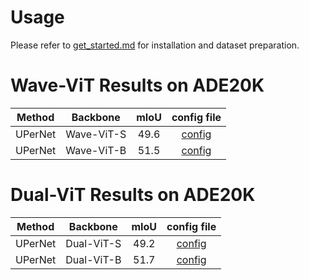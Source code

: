 # Usage
Please refer to [get_started.md](https://github.com/open-mmlab/mmsegmentation/blob/master/docs/get_started.md#installation) for installation and dataset preparation.

# Wave-ViT Results on ADE20K
| Method |  Backbone | mIoU | config file | 
| :------------: | :------------: | :------------: | :------------: | 
| UPerNet | Wave-ViT-S  | 49.6 | [config](configs/wavevit/upernet_wavevit_s_512x512_160k_ade20k.py)   |
| UPerNet | Wave-ViT-B  | 51.5 | [config](configs/wavevit/upernet_wavevit_b_512x512_160k_ade20k.py)   |

# Dual-ViT Results on ADE20K
| Method |  Backbone | mIoU | config file | 
| :------------: | :------------: | :------------: | :------------: | 
| UPerNet | Dual-ViT-S  | 49.2 | [config](configs/dualvit/upernet_dualvit_s_512x512_160k_ade20k.py)   |
| UPerNet | Dual-ViT-B  | 51.7 | [config](configs/dualvit/upernet_dualvit_b_512x512_160k_ade20k.py)   |